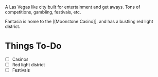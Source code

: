 A Las Vegas like city built for entertainment and get aways. Tons of competitions, gambling, festivals, etc.

Fantasia is home to the [[Moonstone Casino]], and has a bustling red light district.

# Things To-Do
- [ ] Casinos
- [ ] Red light district
- [ ] Festivals